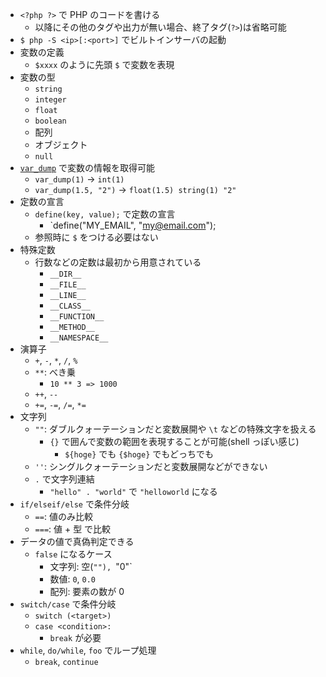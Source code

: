 - `<?php ?>` で PHP のコードを書ける
  - 以降にその他のタグや出力が無い場合、終了タグ(`?>`)は省略可能
- `$ php -S <ip>[:<port>]` でビルトインサーバの起動
- 変数の定義
  - `$xxxx` のように先頭 `$` で変数を表現
- 変数の型
  - `string`
  - `integer`
  - `float`
  - `boolean`
  - 配列
  - オブジェクト
  - `null`
- [`var_dump`](https://www.php.net/manual/ja/function.var-dump.php) で変数の情報を取得可能
  - `var_dump(1)` -> `int(1)`
  - `var_dump(1.5, "2")` -> `float(1.5) string(1) "2"`
- 定数の宣言
  - `define(key, value);` で定数の宣言
    - `define("MY_EMAIL", "my@email.com");
  - 参照時に `$` をつける必要はない
- 特殊定数
  - 行数などの定数は最初から用意されている
    - `__DIR__`
    - `__FILE__`
    - `__LINE__`
    - `__CLASS__`
    - `__FUNCTION__`
    - `__METHOD__`
    - `__NAMESPACE__`
- 演算子
  - `+`, `-`, `*`, `/`, `%`
  - `**`: べき乗
    - `10 ** 3 => 1000`
  - `++`, `--`
  - `+=`, `-=`, `/=`, `*=`
- 文字列
  - `""`: ダブルクォーテーションだと変数展開や `\t` などの特殊文字を扱える
    - `{}` で囲んで変数の範囲を表現することが可能(shell っぽい感じ)
      - `${hoge}` でも `{$hoge}` でもどっちでも
  - `''`: シングルクォーテーションだと変数展開などができない
  - `.` で文字列連結
    - `"hello" . "world"` で `"helloworld` になる
- `if/elseif/else` で条件分岐
  - `==`: 値のみ比較
  - `===`: 値 + 型 で比較
- データの値で真偽判定できる
  - `false` になるケース
    - 文字列: 空(`""), `"0"`
    - 数値: `0`, `0.0`
    - 配列: 要素の数が 0
- `switch/case` で条件分岐
  - `switch (<target>)`
  - `case <condition>:`
    - `break` が必要
- `while`, `do/while`, `foo` でループ処理
  - `break`, `continue`
